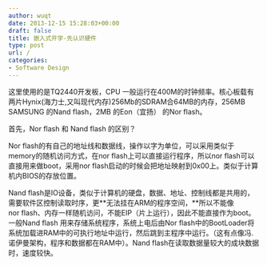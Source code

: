 ```yaml
---
author: wuqt
date: 2013-12-15 15:28:03+00:00
draft: false
title: 嵌入式开学-先认识硬件
type: post
url: /
categories:
- Software Design
---
```


这里使用的是TQ2440开发板，CPU 一般运行在400M的时钟频率。核心板载有两片Hynix(海力士,又叫现代内存)256Mb的SDRAM合64MB的内存，256MB SAMSUNG 的Nand flash，2MB 的Eon（宜扬） 的Nor flash。

首先，Nor flash 和 Nand flash 的区别？

Nor flash的有自己的地址线和数据线，操作以字为单位，可以采用类似于memory的随机访问方式，在nor flash上可以直接运行程序，所以nor flash可以直接用来做boot，采用nor flash启动的时候会把地址映射到0x00上。类似于计算机内BIOS的存放位置。

Nand flash是IO设备，类似于计算机的硬盘，数据、地址、控制线都是共用的，需要软件区控制读取时序，更**无法挂在ARM的程序空间，**所以不能像nor flash、内存一样随机访问，不能EIP（片上运行），因此不能直接作为boot。一般Nand flash 用来存储系统程序，系统上电后由Nor flash中的BootLoader将系统加载进RAM中的可执行地址中运行，然后跳到主程序中运行。（这有点像冯.诺伊曼架构，程序和数据都在RAM中）。Nand flash在读取数据量较大的成块数据时，速度较快。
